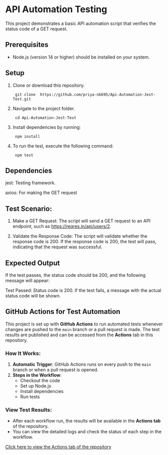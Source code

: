 # API Automation Testing

This project demonstrates a basic API automation script that verifies the status code of a GET request.

## Prerequisites

- Node.js (version 14 or higher) should be installed on your system.

## Setup

1. Clone or download this repository.
    
        git clone  https://github.com/priya-nb695/Api-Automation-Jest-Test.git

2. Navigate to the project folder.
      
        cd Api-Automation-Jest-Test

3. Install dependencies by running:
 
        npm install

4. To run the test, execute the following command:

        npm test


## Dependencies

jest: Testing framework.

axios: For making the GET request

## Test Scenario:

1. Make a GET Request:
The script will send a GET request to an API endpoint, such as https://reqres.in/api/users/2.

2. Validate the Response Code:
The script will validate whether the response code is 200. If the response code is 200, the test will pass, indicating that the request was successful.

## Expected Output

If the test passes, the status code should be 200, and the following message will appear:

Test Passed: Status code is 200.
If the test fails, 
a message with the actual status code will be shown.

## GitHub Actions for Test Automation

This project is set up with **GitHub Actions** to run automated tests whenever changes are pushed to the `main` branch or a pull request is made. The test results are published and can be accessed from the **Actions** tab in this repository.

### How It Works:

1. **Automatic Trigger**: GitHub Actions runs on every push to the `main` branch or when a pull request is opened.
2. **Steps in the Workflow**:
    - Checkout the code
    - Set up Node.js
    - Install dependencies
    - Run tests

### View Test Results:
- After each workflow run, the results will be available in the **Actions tab** of the repository.
- You can view the detailed logs and check the status of each step in the workflow.

[Click here to view the Actions tab of the repository](https://github.com/priya-nb695/Api-Automation-Jest-Test/actions/workflows/test.yml)
